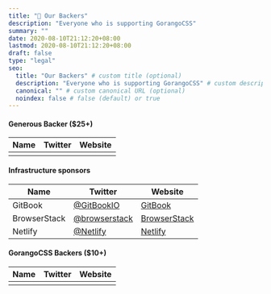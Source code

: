 ```yaml
---
title: "🦸 Our Backers"
description: "Everyone who is supporting GorangoCSS"
summary: ""
date: 2020-08-10T21:12:20+08:00
lastmod: 2020-08-10T21:12:20+08:00
draft: false
type: "legal"
seo:
  title: "Our Backers" # custom title (optional)
  description: "Everyone who is supporting GorangoCSS" # custom description (recommended)
  canonical: "" # custom canonical URL (optional)
  noindex: false # false (default) or true
---
```


#### Generous Backer ($25+)

| Name | Twitter | Website |
| ---- | ------- | ------- |
|      |

#### Infrastructure sponsors

| Name         | Twitter                                           | Website                                       |
| ------------ | ------------------------------------------------- | --------------------------------------------- |
| GitBook      | [@GitBookIO](https://twitter.com/GitBookIO)       | [GitBook](https://www.gitbook.com/)           |
| BrowserStack | [@browserstack](https://twitter.com/browserstack) | [BrowserStack](https://www.browserstack.com/) |
| Netlify      | [@Netlify](https://twitter.com/Netlify)           | [Netlify](https://www.netlify.com/)           |

#### GorangoCSS Backers ($10+)

| Name | Twitter | Website |
| ---- | ------- | ------- |
|      |
